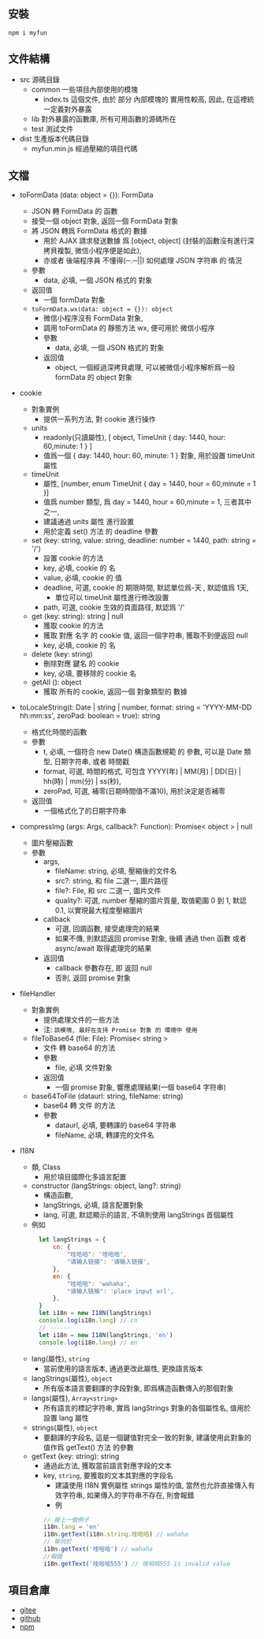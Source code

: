 ## 安裝
`npm i myfun`
## 文件結構

- src 源碼目錄
  - common 一些項目內部使用的模塊
    - index.ts 這個文件, 由於 部分 內部模塊的 實用性較高, 因此, 在這裡統一定義對外暴露
  - lib 對外暴露的函數庫, 所有可用函數的源碼所在
  - test 測試文件
- dist 生產版本代碼目錄
  - myfun.min.js 經過壓縮的項目代碼


## 文檔

- toFormData (data: object = {}): FormData
  - JSON 轉 FormData 的 函數
  - 接受一個 object 對象, 返回一個 FormData 對象
  - 將 JSON 轉爲 FormData 格式的 數據
    - 用於 AJAX 請求發送數據 爲 \[object, object\] (封裝的函數沒有進行深拷貝複製, 微信小程序便是如此), 
    - 亦或者 後端程序員 不懂得(─.─||) 如何處理 JSON 字符串 的 情況
  - 參數
    - data, 必填, 一個 JSON 格式的 對象
  - 返回值
    - 一個 formData 對象
  - `toFormData.wx(data: object = {}): object`
    - 微信小程序沒有 FormData 對象, 
    - 調用 toFormData 的 靜態方法 wx, 便可用於 微信小程序
    - 參數
      - data, 必填, 一個 JSON 格式的 對象
    - 返回值
      - object, 一個經過深拷貝處理, 可以被微信小程序解析爲一般 formData 的 object 對象

- cookie
  - 對象實例
    - 提供一系列方法, 對 cookie 進行操作
  - units
    - readonly(只讀屬性), [ object, TimeUnit { day: 1440, hour: 60,minute: 1 } ]
    - 值爲一個 { day: 1440, hour: 60, minute: 1 } 對象, 用於設置 timeUnit 屬性
  - timeUnit
    - 屬性, [number, enum TimeUnit { day = 1440, hour = 60,minute = 1 }]
    - 值爲 number 類型, 爲 day = 1440, hour = 60,minute = 1, 三者其中之一, 
    - 建議通過 units 屬性 進行設置
    - 用於定義 set() 方法 的 deadline 參數
  - set (key: string, value: string, deadline: number = 1440, path: string = '/')
    - 設置 cookie 的方法
    - key, 必填, cookie 的 名
    - value, 必填, cookie 的 值
    - deadline, 可選, cookie 的 期限時間, 默認單位爲-天 , 默認值爲 1天, 
      - 單位可以 timeUnit 屬性進行修改設置
    - path, 可選, cookie 生效的頁面路径, 默認爲 '/'
  - get (key: string): string | null
    - 獲取 cookie 的方法
    - 獲取 對應 名字 的 cookie 值, 返回一個字符串, 獲取不到便返回 null
    - key, 必填, cookie 的 名
  - delete (key: string)
    - 刪除對應 鍵名 的 cookie
    - key, 必填, 要移除的 cookie 名
  - getAll (): object
    - 獲取 所有的 cookie, 返回一個 對象類型的 數據

- toLocaleString(t: Date | string | number, format: string = 'YYYY-MM-DD hh:mm:ss', zeroPad: boolean = true): string
  - 格式化時間的函數
  - 參數
    - t, 必填, 一個符合 new Date() 構造函數規範 的 參數, 可以是 Date 類型, 日期字符串, 或者 時間戳
    - format, 可選, 時間的格式, 可包含 YYYY(年) | MM(月) | DD(日) | hh(時)  | mm(分) | ss(秒), 
    - zeroPad, 可選, 補零(日期時間值不滿10), 用於決定是否補零
  - 返回值
    - 一個格式化了的日期字符串

- compressImg (args: Args, callback?: Function): Promise< object > | null
  - 圖片壓縮函數
  - 參數
    - args, 
      - fileName: string, 必填, 壓縮後的文件名
      - src?: string, 和 file 二選一, 圖片路徑
      - file?: File, 和 src 二選一, 圖片文件
      - quality?: 可選, number 壓縮的圖片質量, 取值範圍  0 到 1, 默認 0.1, 以實現最大程度壓縮圖片
    - callback
      - 可選, 回調函數, 接受處理完的結果
      - 如果不傳, 則默認返回 promise 對象, 後續 通過 then 函數 或者 async/await 取得處理完的結果
    - 返回值
      - callback 參數存在, 即 返回 null
      - 否則, 返回 promise 對象

- fileHandler
  - 對象實例
    - 提供處理文件的一些方法
    - 注: `該模塊, 最好在支持 Promise 對象 的 環境中 使用`
  - fileToBase64 (file: File): Promise< string >
    - 文件 轉 base64 的方法
    - 參數
      - file, 必填 文件對象
    - 返回值
      - 一個 promise 對象, 響應處理結果(一個 base64 字符串)
  - base64ToFile (dataurl: string, fileName: string)
    - base64 轉 文件 的方法
    - 參數
      - dataurl, 必填, 要轉譯的 base64 字符串
      - fileName, 必填, 轉譯完的文件名

- I18N
  - 類, Class
    - 用於項目國際化多語言配置
  - constructor (langStrings: object, lang?: string)
    - 構造函數, 
    - langStrings, 必填, 語言配置對象
    - lang, 可選, 默認顯示的語言, 不填則使用 langStrings 首個屬性
  - 例如
    ```javascript
      let langStrings = {
          cn: {
              "哇哈哈": '哇哈哈',
              "请输入链接": '请输入链接',
          },
          en: {
              "哇哈哈": 'wahaha',
              "请输入链接": 'place input url',
          },
      }
      let i18n = new I18N(langStrings)
      console.log(i18n.lang) // cn
      // ------
      let i18n = new I18N(langStrings, 'en')
      console.log(i18n.lang) // en
    ```
  - lang(屬性), `string`
    - 當前使用的語言版本, 通過更改此屬性, 更換語言版本
  - langStrings(屬性), `object`
    - 所有版本語言要翻譯的字段對象, 即爲構造函數傳入的那個對象
  - langs(屬性), `Array<string>`
    - 所有語言的標記字符串, 實爲 langStrings 對象的各個屬性名, 值用於設置 lang 屬性
  - strings(屬性), `object`
    - 要翻譯的字段名, 這是一個鍵值對完全一致的對象, 建議使用此對象的值作爲 getText() 方法 的參數
  - getText (key: string): string
    - 通過此方法, 獲取當前語言對應字段的文本
    - key, `string`, 要獲取的文本其對應的字段名
      - 建議使用 I18N 實例屬性 strings 屬性的值, 當然也允許直接傳入有效字符串, 如果傳入的字符串不存在, 則會報錯
      - 例
      ```javascript
      // 接上一個例子
      i18n.lang = 'en'
      i18n.getText(i18n.string.哇哈哈) // wahaha
      // 等同於
      i18n.getText('哇哈哈') // wahaha
      //報錯
      i18n.getText('哇哈哈555') // 哇哈哈555 is invalid value
      ```

## 項目倉庫
- [gitee](https://gitee.com/eujen/myfun)
- [github](https://github.com/iEuJen/myfun)
- [npm](https://www.npmjs.com/package/myfun)